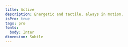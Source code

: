 ```yaml
---
title: Active
description: Energetic and tactile, always in motion.
isPro: true
tags: pro
fonts:
  body: Inter
dimension: Subtle
---
```

